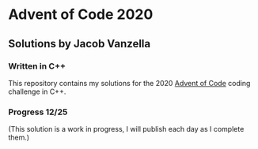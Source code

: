 # Advent of Code 2020
## Solutions by Jacob Vanzella
### Written in C++

This repository contains my solutions for the 2020 [Advent of Code](https://adventofcode.com/) coding challenge in C++.

### Progress 12/25
(This solution is a work in progress, I will publish each day as I complete them.)